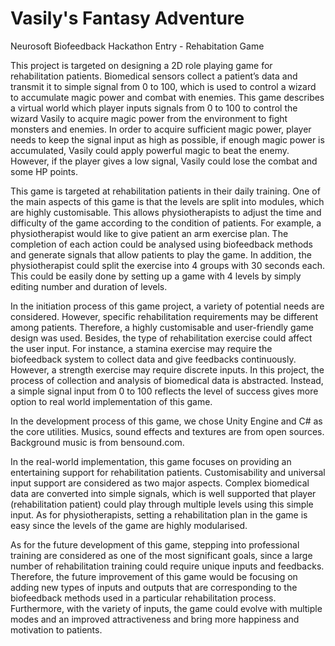 # Vasily's Fantasy Adventure
Neurosoft Biofeedback Hackathon Entry - Rehabitation Game

This project is targeted on designing a 2D role playing game for rehabilitation patients. Biomedical sensors collect a patient’s data and transmit it to simple signal from 0 to 100, which is used to control a wizard to accumulate magic power and combat with enemies. 
This game describes a virtual world which player inputs signals from 0 to 100 to control the wizard Vasily to acquire magic power from the environment to fight monsters and enemies. In order to acquire sufficient magic power, player needs to keep the signal input as high as possible, if enough magic power is accumulated, Vasily could apply powerful magic to beat the enemy. However, if the player gives a low signal, Vasily could lose the combat and some HP points.

This game is targeted at rehabilitation patients in their daily training. One of the main aspects of this game is that the levels are split into modules, which are highly customisable. This allows physiotherapists to adjust the time and difficulty of the game according to the condition of patients. For example, a physiotherapist would like to give patient an arm exercise plan. The completion of each action could be analysed using biofeedback methods and generate signals that allow patients to play the game. In addition, the physiotherapist could split the exercise into 4 groups with 30 seconds each. This could be easily done by setting up a game with 4 levels by simply editing number and duration of levels.

In the initiation process of this game project, a variety of potential needs are considered. However, specific rehabilitation requirements may be different among patients. Therefore, a highly customisable and user-friendly game design was used. Besides, the type of rehabilitation exercise could affect the user input. For instance, a stamina exercise may require the biofeedback system to collect data and give feedbacks continuously. However, a strength exercise may require discrete inputs. In this project, the process of collection and analysis of biomedical data is abstracted. Instead, a simple signal input from 0 to 100 reflects the level of success gives more option to real world implementation of this game.

In the development process of this game, we chose Unity Engine and C# as the core utilities. Musics, sound effects and textures are from open sources. Background music is from bensound.com.

In the real-world implementation, this game focuses on providing an entertaining support for rehabilitation patients. Customisability and universal input support are considered as two major aspects. Complex biomedical data are converted into simple signals, which is well supported that player (rehabilitation patient) could play through multiple levels using this simple input. As for physiotherapists, setting a rehabilitation plan in the game is easy since the levels of the game are highly modularised. 

As for the future development of this game, stepping into professional training are considered as one of the most significant goals, since a large number of rehabilitation training could require unique inputs and feedbacks. Therefore, the future improvement of this game would be focusing on adding new types of inputs and outputs that are corresponding to the biofeedback methods used in a particular rehabilitation process. Furthermore, with the variety of inputs, the game could evolve with multiple modes and an improved attractiveness and bring more happiness and motivation to patients.
